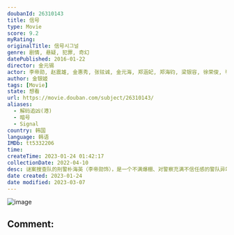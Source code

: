 ```yaml
---
doubanId: 26310143
title: 信号
type: Movie
score: 9.2
myRating: 
originalTitle: 信号시그널
genre: 剧情, 悬疑, 犯罪, 奇幻
datePublished: 2016-01-22
director: 金元锡
actor: 李帝勋, 赵震雄, 金惠秀, 张铉诚, 金元海, 郑涵妃, 郑海钧, 梁银容, 徐荣俊, 李文秀, 金旻奎, 李彩京, 徐珠熙, 徐东甲, 郑基燮, 梁大赫, 黄泰光, 孟奉鶴, 金基天, 李英恩, 郑钟宇, 金秀珍, 郑锡勇, 郑英珠, 李澾, 金佳英, 宋宥弦, 朴盛勋, 姜澯熙, 林在建, 李道烨, 林容顺, 金明重, 任哲秀, 利旻, 严志满, 金玄彬, 刘河福, 朴莳恩, 徐恩雅, 李诗雅, 吴妍儿, 徐智勋, 李恩宇, 黄胜妍, 李相烨, 李东河, 张赫镇, 林华映, 金正英, 李振权, 薛昌熙, 文英东, 申怡濬, 郑宗烈, 金学善, 李宥俊, 金贤成, 琴东贤, 孙贤周, 孙荣顺, 金钟求, 申文成
author: 金银姬
tags: [Movie]
state: 想看
url: https://movie.douban.com/subject/26310143/
aliases:
  - 解码追凶(港)
  - 暗号
  - Signal
country: 韩国
language: 韩语
IMDb: tt5332206
time: 
createTime: 2023-01-24 01:42:17
collectionDate: 2022-04-10
desc: 谜案搜查队的刑警朴海英（李帝勋饰），是一个不满爆棚、对警察充满不信任感的警队异端分子。为了维持生计，海英把才能浪费在了调查名人隐私，然后再卖给媒体的事情上，一直到一部10多年的老无线电响起。而曾在8...
date created: 2023-01-24
date modified: 2023-03-07
---
```


![image](p2304228229.jpg)

Comment:
---
